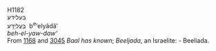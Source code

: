 H1182  
בּעלידע  
בְּעֶליָדָע ‎ b<sup>e</sup>‛elyâdâ‛  
*beh-el-yaw-daw‘*  
From [1168](h1168) and [3045](h3045) *Baal* *has* *known*; *Beeljada*,
an Israelite: - Beeliada.  
